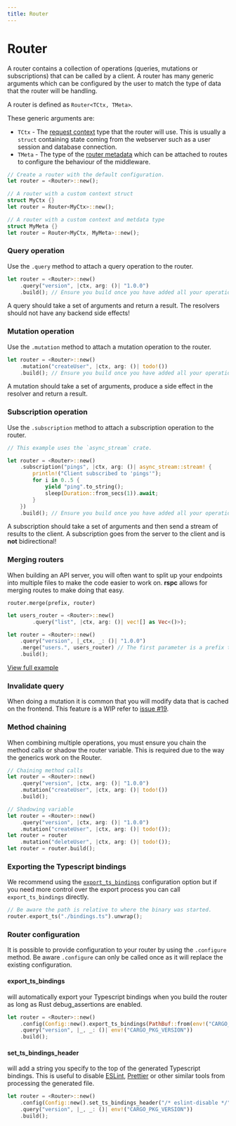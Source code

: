 ```yaml
---
title: Router
---
```


# Router

A router contains a collection of operations (queries, mutations or subscriptions) that can be called by a client. A router has many generic arguments which can be configured by the user to match the type of data that the router will be handling.

A router is defined as `Router<TCtx, TMeta>`.

These generic arguments are:

- `TCtx` - The [request context](/server/request-context) type that the router will use. This is usually a `struct` containing state coming from the webserver such as a user session and database connection.
- `TMeta` - The type of the [router metadata](/server/router-metadata) which can be attached to routes to configure the behaviour of the middleware.

```rust
// Create a router with the default configuration.
let router = <Router>::new();

// A router with a custom context struct
struct MyCtx {}
let router = Router<MyCtx>::new();

// A router with a custom context and metdata type
struct MyMeta {}
let router = Router<MyCtx, MyMeta>::new();
```

### Query operation

Use the `.query` method to attach a query operation to the router.

```rust
let router = <Router>::new()
    .query("version", |ctx, arg: ()| "1.0.0")
    .build(); // Ensure you build once you have added all your operations.
```

A query should take a set of arguments and return a result. The resolvers should not have any backend side effects!

### Mutation operation

Use the `.mutation` method to attach a mutation operation to the router.

```rust
let router = <Router>::new()
    .mutation("createUser", |ctx, arg: ()| todo!())
    .build(); // Ensure you build once you have added all your operations.
```

A mutation should take a set of arguments, produce a side effect in the resolver and return a result.

### Subscription operation

Use the `.subscription` method to attach a subscription operation to the router.

```rust
// This example uses the `async_stream` crate.

let router = <Router>::new()
    .subscription("pings", |ctx, arg: ()| async_stream::stream! {
        println!("Client subscribed to 'pings'");
        for i in 0..5 {
            yield "ping".to_string();
            sleep(Duration::from_secs(1)).await;
        }
    })
    .build(); // Ensure you build once you have added all your operations.
```

A subscription should take a set of arguments and then send a stream of results to the client. A subscription goes from the server to the client and is **not** bidirectional!

### Merging routers

When building an API server, you will often want to split up your endpoints into multiple files to make the code easier to work on. **rspc** allows for merging routes to make doing that easy.

`router.merge(prefix, router)`

```rust
let users_router = <Router>::new()
        .query("list", |ctx, arg: ()| vec![] as Vec<()>);

let router = <Router>::new()
    .query("version", |_ctx, _: ()| "1.0.0")
    .merge("users.", users_router) // The first parameter is a prefix to add to all routes in the merged router.
    .build();
```

[View full example](https://github.com/oscartbeaumont/rspc/blob/main/examples/merge_routers.rs)

### Invalidate query

When doing a mutation it is common that you will modify data that is cached on the frontend. This feature is a WIP refer to [issue #19](https://github.com/oscartbeaumont/rspc/issues/19).

### Method chaining

When combining multiple operations, you must ensure you chain the method calls or shadow the router variable. This is required due to the way the generics work on the Router.

```rust
// Chaining method calls
let router = <Router>::new()
    .query("version", |ctx, arg: ()| "1.0.0")
    .mutation("createUser", |ctx, arg: ()| todo!())
    .build();

// Shadowing variable
let router = <Router>::new()
    .query("version", |ctx, arg: ()| "1.0.0")
    .mutation("createUser", |ctx, arg: ()| todo!());
let router = router
    .mutation("deleteUser", |ctx, arg: ()| todo!());
let router = router.build();
```

### Exporting the Typescript bindings

We recommend using the [`export_ts_bindings`](#export_ts_bindings) configuration option but if you need more control over the export process you can call `export_ts_bindings` directly.

```rust
// Be aware the path is relative to where the binary was started.
router.export_ts("./bindings.ts").unwrap();
```

### Router configuration

It is possible to provide configuration to your router by using the `.configure` method. Be aware `.configure` can only be called once as it will replace the existing configuration.

#### export_ts_bindings

will automatically export your Typescript bindings when you build the router as long as Rust debug_assertions are enabled.


```rust
let router = <Router>::new()
    .config(Config::new().export_ts_bindings(PathBuf::from(env!("CARGO_MANIFEST_DIR")).join("./bindings.ts")))
    .query("version", |_, _: ()| env!("CARGO_PKG_VERSION"))
    .build();
```

#### set_ts_bindings_header

will add a string you specify to the top of the generated Typescript bindings. This is useful to disable [ESLint](https://eslint.org), [Prettier](https://prettier.io) or other similar tools from processing the generated file.

```rust
let router = <Router>::new()
    .config(Config::new().set_ts_bindings_header("/* eslint-disable */")))
    .query("version", |_, _: ()| env!("CARGO_PKG_VERSION"))
    .build();
```